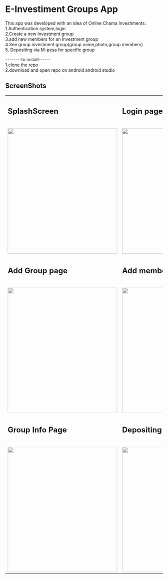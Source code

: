 <h1>E-Investiment Groups App</h1>

This app was developed with an idea of Online Chama Investiments:</br>
1.Authentication system,login</br>
2.Create a new Investment group </br>
3.add new members for an Investment group </br>
4.See group investment group(group name,photo,group members)</br>
5. Depositing via M-pesa for specific group</br>

--------to install------</br>
1.clone the repo</br>
2.download and open repo on android android studio</br>
  
<h2>ScreenShots</h2>

<table>
  
  <tr>
   <td><h2>SplashScreen</h2></br><img src="../master/app/src/main/res/drawable/splashscreen.png?raw=true" width="350" height="400" /></td>
      <td><h2>Login page</h2></br><img src="../master/app/src/main/res/drawable/login.png?raw=true" width="350" height="400" /></td>
      <td><h2>SignUp page</h2></br><img src="../master/app/src/main/res/drawable/signup.png?raw=true" width="350" height="400" /></td>
  </tr>
  <tr>
   <td><h2>Add Group page</h2></br><img src="../master/app/src/main/res/drawable/create greoup.png?raw=true" width="350" height="400" /></td>
      <td><h2>Add members page</h2></br><img src="../master/app/src/main/res/drawable/add members.png?raw=true" width="350" height="400" /></td>
      <td><h2>my Groups page</h2></br><img src="../master/app/src/main/res/drawable/my groups.png?raw=true" width="350" height="400" /></td>
  </tr>
  <tr>
   <td><h2>Group Info Page</h2></br><img src="../master/app/src/main/res/drawable/group info.png?raw=true" width="350" height="400" /></td>
      <td><h2>Depositing page</h2></br><img src="../master/app/src/main/res/drawable/deposit processing.png?raw=true" width="350" height="400" /></td>
      <td><h2>Mpesa simtoolkit Page</h2></br><img src="../master/app/src/main/res/drawable/mpesa_simtoolkit.png?raw=true" width="350" height="400" /></td>

  </table>
